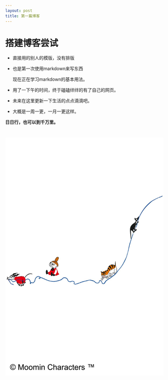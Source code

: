 ```yaml
---
layout: post
title: 第一篇博客
---
```

# 搭建博客尝试

- 直接用的别人的模版，没有排版  

- 也是第一次使用markdown来写东西

    现在正在学习markdown的基本用法。

- 用了一下午的时间，终于磕磕绊绊的有了自己的网页。  

- 未来在这里更新一下生活的点点滴滴吧。

- 大概是一周一更，一月一更这样。

**日日行，也可以到千万里。**  

# ![test](/assets/images/20220429.jpg)




